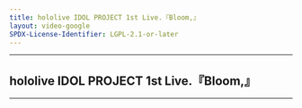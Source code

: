 ```yaml
---
title: hololive IDOL PROJECT 1st Live.『Bloom,』
layout: video-google
SPDX-License-Identifier: LGPL-2.1-or-later
---
```


---

## hololive IDOL PROJECT 1st Live.『Bloom,』

<div class="container">
  <video-js id="my-video" class="vjs-fluid vjs-layout-medium" controls preload="auto" poster="/assets/images/holobloom.jpg">
    <source src="https://xx58j-my.sharepoint.com/:v:/g/personal/peekaboo_xx58j_onmicrosoft_com/EZrtRq4GFwNGjIXr18z44a8BTFMHmcxz2MHclfk4zntweA?download=1" type="video/mp4"/>
  </video-js>
</div>

---